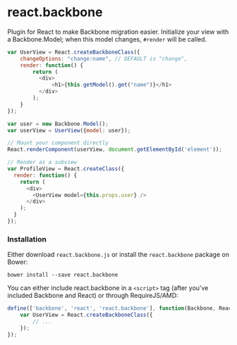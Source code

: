 react.backbone
==============

Plugin for React to make Backbone migration easier. Initialize your view with a Backbone.Model; when this model changes, `#render` will be called.

```javascript
var UserView = React.createBackboneClass({
    changeOptions: "change:name", // DEFAULT is "change",
    render: function() {
        return (
          <div>
              <h1>{this.getModel().get("name")}</h1>
          </div>
        );
    }
});

var user = new Backbone.Model();
var userView = UserView({model: user});

// Mount your component directly
React.renderComponent(userView, document.getElementById('element'));

// Render as a subview
var ProfileView = React.createClass({
  render: function() {
    return (
      <div>
        <UserView model={this.props.user} />
      </div>
    );
  }
});
```

### Installation

Either download `react.backbone.js` or install the `react.backbone` package on Bower:

```
bower install --save react.backbone
```

You can either include react.backbone in a `<script>` tag (after you've included Backbone and React) or through RequireJS/AMD:

```javascript
define(['backbone', 'react', 'react.backbone'], function(Backbone, React) {
    var UserView = React.createBackboneClass({
        // ...
    });
});
```
